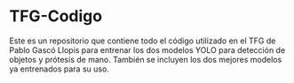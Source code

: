 # TFG-Codigo
Este es un repositorio que contiene todo el código utilizado en el TFG de Pablo Gascó Llopis para entrenar los dos modelos YOLO para detección de objetos y prótesis de mano. También se incluyen los dos mejores modelos ya entrenados para su uso.

